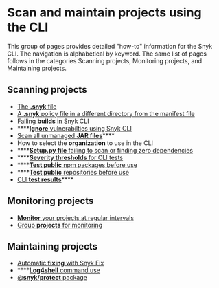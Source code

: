 # Scan and maintain projects using the CLI

This group of pages provides detailed "how-to" information for the Snyk CLI. The navigation is alphabetical by keyword. The same list of pages follows in the categories Scanning projects, Monitoring projects, and Maintaining projects.

## Scanning projects

* [The **.snyk** file](the-.snyk-file.md)
* [A **.snyk** policy file in a different directory from the manifest file](using-a-.snyk-file-in-a-separate-directory-than-the-manifest-file.md)
* [Failing **builds** in Snyk CLI](advanced-failing-of-builds-in-snyk-cli.md)
* ****[**Ignore** vulnerabilties using Snyk CLI](ignore-vulnerabilities-using-snyk-cli.md)
* [Scan all unmanaged **JAR files**](scan-all-unmanaged-jar-files.md)****
* How to select the **organization** to use in the CLI
* ****[**Setup.py file** failing to scan or finding zero dependencies](why-is-my-setup.py-file-failing-to-scan-or-finding-0-dependencies.md)
* ****[**Severity thresholds** for CLI tests](set-severity-thresholds-for-cli-tests.md)
* ****[**Test public** npm packages before use](test-public-npm-packages-before-use.md)
* ****[**Test public** repositories before use](test-public-repositories-before-use.md)
* [CLI **test results**](view-cli-test-results.md)****

## Monitoring projects

* [**Monitor** your projects at regular intervals](monitor-your-projects-at-regular-intervals.md)
* [Group **projects** for monitoring](grouping-projects-by-branch-or-version.md)

## Maintaining projects

* [Automatic **fixing** with Snyk Fix](automatic-remediation-with-snyk-fix.md)
* ****[**Log4shell** command use](how-to-use-the-log4shell-command.md)
* [@**snyk/protect** package](protect-your-code-with-patches.md)
